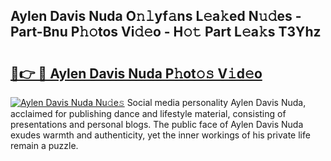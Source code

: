 ## Aylen Davis Nuda O𝚗𝚕yf𝚊ns L𝚎a𝚔ed N𝚞𝚍es - Part-Bnu P𝚑𝚘tos Vi𝚍𝚎o - H𝚘𝚝 Part L𝚎a𝚔s T3Yhz

# <h2><a href="http://kfdnzxi.oniu.top/?m=Aylen+Davis+Nuda">🔗👉 🔴 Aylen Davis Nuda P𝚑ot𝚘𝚜 V𝚒d𝚎o</a></h2>

[![Aylen Davis Nuda Nu𝚍e𝚜](https://i.imgur.com/0qMVB7G.gif)](http://kfdnzxi.oniu.top/?m=Aylen+Davis+Nuda)
Social media personality Aylen Davis Nuda, acclaimed for publishing dance and lifestyle material, consisting of presentations and personal blogs. The public face of Aylen Davis Nuda exudes warmth and authenticity, yet the inner workings of his private life remain a puzzle.  
